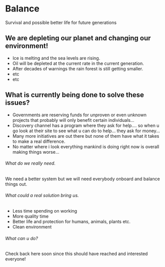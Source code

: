 # Balance
Survival and possible better life for future generations

## We are depleting our planet and changing our environment!

* Ice is melting and the sea levels are rising.
* Oil will be depleted at the current rate in the current generation.
* After decades of warnings the rain forest is still getting smaller.
* etc
* etc

## What is currently being done to solve these issues?

* Governments are reserving funds for unproven or even unknown projects that probably will only benefit certain individuals...
* Discovery channel has a program where they ask for help.... so when u go look at their site to see what u can do to help... they ask for money...
* Many more initiatives are out there but none of them have what it takes to make a real difference.
* No matter where i look everything mankind is doing right now is overall making things worse...

###### What do we really need.

We need a better system but we will need everybody onboard and balance things out.

###### What could a real solution bring us.

* Less time spending on working
* More quality time
* Better life and protection for humans, animals, plants etc.
* Clean environment

###### What can u do?

Check back here soon since this should have reached and interested everyone!
